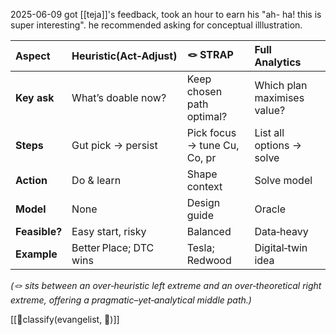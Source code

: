 2025-06-09
got [[teja]]'s feedback, took an hour to earn his "ah- ha! this is super interesting". he recommended asking for conceptual illlustration.


|**Aspect**|**Heuristic**(Act‑Adjust)|**🪢 STRAP**|**Full Analytics**|
|:--|:--|:--|:--|
|**Key ask**|What’s doable now?|Keep chosen path optimal?|Which plan maximises value?|
|**Steps**|Gut pick → persist|Pick focus → tune Cu, Co, pr|List all options → solve|
|**Action**|Do & learn|Shape context|Solve model|
|**Model**|None|Design guide|Oracle|
|**Feasible?**|Easy start, risky|Balanced|Data‑heavy|
|**Example**|Better Place; DTC wins|Tesla; Redwood|Digital‑twin idea|

_(🪢 sits between an over‑heuristic left extreme and an over‑theoretical right extreme, offering a pragmatic–yet‑analytical middle path.)_

[[🧲classify(evangelist, 📜)]]